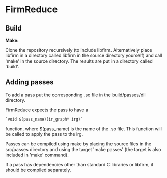 # FirmReduce

## Build

**Make:**

Clone the repository recursively (to include libfirm. Alternatively place libfirm in a directory called libfirm in the source directory yourself) and call 'make' in the source directory. The results are put in a directory called 'build'.




## Adding passes

To add a pass put the corresponding .so file in the build/passes/dll directory.

FirmReduce expects the pass to have a 

    `void $(pass_name)(ir_graph* irg)`

function, where $(pass_name) is the name of the .so file. This function will be called to apply the pass to the irg.

Passes can be compiled using make by placing the source files in the src/passes directory and using the target 'make passes' (the target is also included in 'make' command).

If a pass has dependencies other than standard C libraries or libfirm, it should be compiled separately.